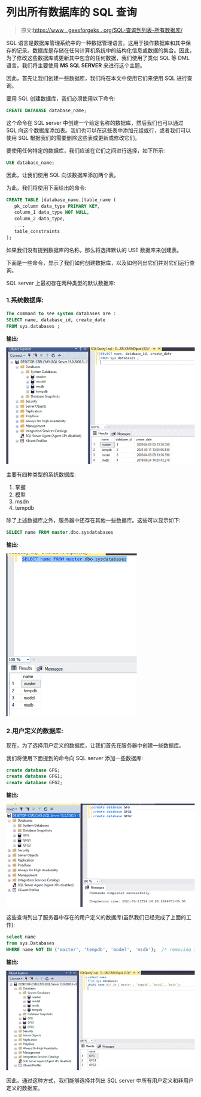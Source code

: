 # 列出所有数据库的 SQL 查询

> 原文:[https://www . geesforgeks . org/SQL-查询到列表-所有数据库/](https://www.geeksforgeeks.org/sql-query-to-list-all-databases/)

SQL 语言是数据库管理系统中的一种数据管理语言。这用于操作数据库和其中保存的记录。数据库是存储在任何计算机系统中的结构化信息或数据的集合。因此，为了修改这些数据库或更新其中包含的任何数据，我们使用了类似 SQL 等 DML 语言。我们将主要使用 **MS SQL SERVER** 来进行这个主题。

因此，首先让我们创建一些数据库，我们将在本文中使用它们来使用 SQL 进行查询。

要用 SQL 创建数据库，我们必须使用以下命令:

```sql
CREATE DATABASE database_name;
```

这个命令在 SQL server 中创建一个给定名称的数据库，然后我们也可以通过 SQL 向这个数据库添加表。我们也可以在这些表中添加元组或行，或者我们可以使用 SQL 根据我们的需要删除这些表或更新或修改它们。

要使用任何特定的数据库，我们应该在它们之间进行选择，如下所示:

```sql
USE database_name;
```

因此，让我们使用 SQL 向该数据库添加两个表。

为此，我们将使用下面给出的命令:

```sql
CREATE TABLE [database_name.]table_name (
   pk_column data_type PRIMARY KEY,
   column_1 data_type NOT NULL,
   column_2 data_type,
   ...,
   table_constraints
);
```

如果我们没有提到数据库的名称，那么将选择默认的 USE 数据库来创建表。

下面是一些命令，显示了我们如何创建数据库，以及如何列出它们并对它们运行查询。

SQL server 上最初存在两种类型的默认数据库:

### 1.系统数据库:

```sql
The command to see system databases are :
SELECT name, database_id, create_date  
FROM sys.databases ;  
```

**输出:**

![](img/3a0f7ce58893e56f73b07ddcf915f1b1.png)

主要有四种类型的系统数据库:

1.  掌握
2.  模型
3.  msdn
4.  tempdb

除了上述数据库之外，服务器中还存在其他一些数据库。这些可以显示如下:

```sql
SELECT name FROM master.dbo.sysdatabases
```

**输出:**

![](img/67926469e84ac1ca25518cf3b0f252db.png)

### 2.用户定义的数据库:

现在，为了选择用户定义的数据库，让我们首先在服务器中创建一些数据库。

我们将使用下面提到的命令向 SQL server 添加一些数据库:

```sql
create database GFG;
create database GFG1;
create database GFG2;
```

**输出:**

![](img/52ce42ffb4a5f78fb65607a70d9f7be7.png)

这些查询列出了服务器中存在的用户定义的数据库(虽然我们已经完成了上面的工作):

```sql
select name  
from sys.Databases
WHERE name NOT IN ('master', 'tempdb', 'model', 'msdb');  /* removing the name of sys db*/
```

**输出:**

![](img/b422f94a6ab4a33b4fc95a82d403f8d9.png)

因此，通过这种方式，我们能够选择并列出 SQL server 中所有用户定义和非用户定义的数据库。